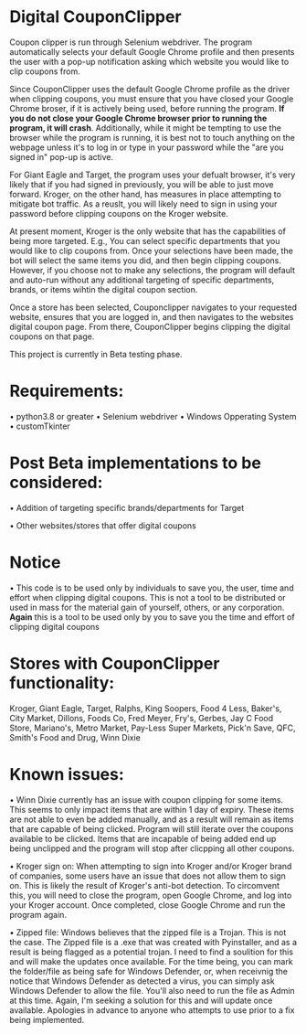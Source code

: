 # Digital CouponClipper

Coupon clipper is run through Selenium webdriver. The program automatically selects your default Google Chrome profile and then presents the user with a pop-up notification asking which website you would like to clip coupons from. 

Since CouponClipper uses the default Google Chrome profile as the driver when clipping coupons, you must ensure that you have closed your Google Chrome broser, if it is actively being used, before running the program. **If you do not close your Google Chrome browser prior to running the program, it will crash**. Additionally, while it might be tempting to use the browser while the program is running, it is best not to touch anything on the webpage unless it's to log in or type in your password while the "are you signed in" pop-up is active. 

For Giant Eagle and Target, the program uses your defualt browser, it's very likely that if you had signed in previously, you will be able to just move forward. Kroger, on the other hand, has measures in place attempting to mitigate bot traffic. As a reuslt, you will likely need to sign in using your password before clipping coupons on the Kroger website. 

At present moment, Kroger is the only website that has the capabilities of being more targeted. E.g., You can select specific departments that you would like to clip coupons from. Once your selections have been made, the bot will select the same items you did, and then begin clipping coupons. However, if you choose not to make any selections, the program will default and auto-run without any additional targeting of specific departments, brands, or items wihtin the digital coupon section. 

Once a store has been selected, Couponclipper navigates to your requested website, ensures that you are logged in, and then navigates to the websites digital coupon page. From there, CouponClipper begins clipping the digital coupons on that page. 

This project is currently in Beta testing phase. 

# Requirements:
• python3.8 or greater
• Selenium webdriver
• Windows Opperating System
• customTkinter

# Post Beta implementations to be considered:

• Addition of targeting specific brands/departments for Target

• Other websites/stores that offer digital coupons

# Notice
• This code is to be used only by individuals to save you, the user, time and effort when clipping digital coupons. This is not a tool to be distributed or used in mass for the material gain of yourself, others, or any corporation. **Again** this is a tool to be used only by you to save you the time and effort of clipping digital coupons 

# Stores with CouponClipper functionality:

Kroger, Giant Eagle, Target, Ralphs, King Soopers, Food 4 Less, Baker's, City Market, Dillons, Foods Co, Fred Meyer, Fry's, Gerbes, Jay C Food Store, Mariano's, Metro Market, Pay-Less Super Markets, Pick'n Save, QFC, Smith's Food and Drug, Winn Dixie

# Known issues:

• Winn Dixie currently has an issue with coupon clipping for some items. This seems to only impact items that are within 1 day of expiry. These items are not able to even be added manually, and as a result will remain as items that are capable of being clicked. Program will still iterate over the coupons available to be clicked. Items that are incapable of being added end up being unclipped and the program will stop after clicpping all other coupons. 


• Kroger sign on: When attempting to sign into Kroger and/or Kroger brand of companies, some users have an issue that does not allow them to sign on. This is likely the result of Kroger's anti-bot detection. To circomvent this, you will need to close the program, open Google Chrome, and log into your Kroger account. Once completed, close Google Chrome and run the program again. 


• Zipped file: Windows believes that the zipped file is a Trojan. This is not the case. The Zipped file is a .exe that was created with Pyinstaller, and as a result is being flagged as a potential trojan. I need to find a soulition for this and will make the updates once available. For the time being, you can mark the folder/file as being safe for Windows Defender, or, when receivnig the notice that Windows Defender as detected a virus, you can simply ask Windows Defender to allow the file. You'll also need to run the file as Admin at this time. Again, I'm seeking a solution for this and will update once available. Apologies in advance to anyone who attempts to use prior to a fix being implemented. 
